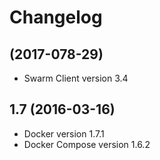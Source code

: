 # Changelog

## (2017-078-29)

- Swarm Client version 3.4

## 1.7 (2016-03-16)

- Docker version 1.7.1
- Docker Compose version 1.6.2
